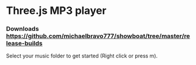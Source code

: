 # Three.js MP3 player

### Downloads https://github.com/michaelbravo777/showboat/tree/master/release-builds

Select your music folder to get started (Right click or press m).
